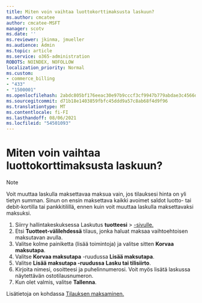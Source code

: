 ```yaml
---
title: Miten voin vaihtaa luottokorttimaksusta laskuun?
ms.author: cmcatee
author: cmcatee-MSFT
manager: scotv
ms.date: ''
ms.reviewer: jkinma, jmueller
ms.audience: Admin
ms.topic: article
ms.service: o365-administration
ROBOTS: NOINDEX, NOFOLLOW
localization_priority: Normal
ms.custom:
- commerce_billing
- "433"
- "1500001"
ms.openlocfilehash: 2abdc805bf176eeac30e97b9cccf3cf9947b779abdae3c4566d354854a78b040
ms.sourcegitcommit: d71b18e1403859fbfc45ddd9a57c8ab68f4d9f96
ms.translationtype: MT
ms.contentlocale: fi-FI
ms.lasthandoff: 08/06/2021
ms.locfileid: "54501093"
---
```

# <a name="how-do-i-change-from-credit-card-payments-to-invoice"></a>Miten voin vaihtaa luottokorttimaksusta laskuun?

> [!NOTE]
> Voit muuttaa laskulla maksettavaa maksua vain, jos tilauksesi hinta on yli tietyn summan. Sinun on ensin maksettava kaikki avoimet saldot luotto- tai debit-kortilla tai pankkitilillä, ennen kuin voit muuttaa laskulla maksettavaksi maksuksi.

1. Siirry hallintakeskuksessa Laskutus **tuotteesi**  >  [-sivulle.](https://go.microsoft.com/fwlink/p/?linkid=842054)
2. Etsi **Tuotteet-välilehdessä** tilaus, jonka haluat maksaa vaihtoehtoisen maksutavan avulla.
3. Valitse kolme painiketta (lisää toimintoja) ja valitse sitten **Korvaa maksutapa**.
4. Valitse **Korvaa maksutapa** -ruudussa **Lisää maksutapa**.
5. Valitse **Lisää maksutapa -ruudussa** **Lasku tai tilisiirto**.
6. Kirjoita nimesi, osoitteesi ja puhelinnumerosi. Voit myös lisätä laskussa näytettävän ostotilausnumeron.
7. Kun olet valmis, valitse **Tallenna**.

Lisätietoja on kohdassa [Tilauksen maksaminen.](/microsoft-365/commerce/billing-and-payments/pay-for-your-subscription)